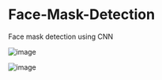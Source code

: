 # Face-Mask-Detection
Face mask detection using CNN

![image](https://github.com/vaiibs/Face-Mask-Detection/assets/97294116/faa19d4f-7762-4329-84a2-f0ae4b42e421)

![image](https://github.com/vaiibs/Face-Mask-Detection/assets/97294116/2ef89c60-1773-4152-b3e5-e9ba4bfee33c)
